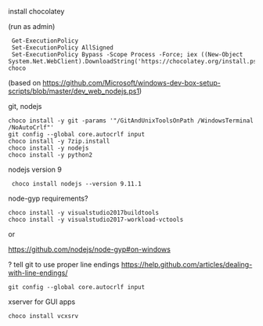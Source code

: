 
install chocolatey 

(run as admin)
```
 Get-ExecutionPolicy
 Set-ExecutionPolicy AllSigned
 Set-ExecutionPolicy Bypass -Scope Process -Force; iex ((New-Object System.Net.WebClient).DownloadString('https://chocolatey.org/install.ps1'))
choco
```

(based on https://github.com/Microsoft/windows-dev-box-setup-scripts/blob/master/dev_web_nodejs.ps1)

git, nodejs
```
choco install -y git -params '"/GitAndUnixToolsOnPath /WindowsTerminal /NoAutoCrlf"'
git config --global core.autocrlf input
choco install -y 7zip.install
choco install -y nodejs
choco install -y python2
```

nodejs version 9
```
 choco install nodejs --version 9.11.1
```

node-gyp requirements? 

```
choco install -y visualstudio2017buildtools
choco install -y visualstudio2017-workload-vctools
```

or

https://github.com/nodejs/node-gyp#on-windows

? tell git to use proper line endings
https://help.github.com/articles/dealing-with-line-endings/
```
git config --global core.autocrlf input
```


xserver for GUI apps
```
choco install vcxsrv
```
